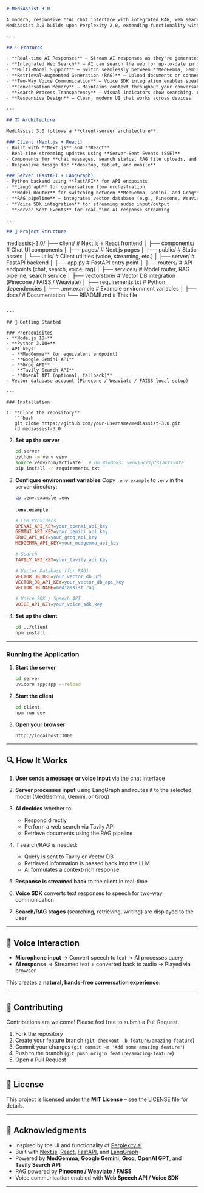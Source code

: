 ```markdown
# MediAssist 3.0  

A modern, responsive **AI chat interface with integrated RAG, web search, and voice support**.  
MediAssist 3.0 builds upon Perplexity 2.0, extending functionality with **multi-model support (MedGemma, Gemini, Groq)**, **Retrieval-Augmented Generation (RAG)**, and **two-way voice communication** for a next-gen AI experience.  

---

## ✨ Features  

- **Real-time AI Responses** – Stream AI responses as they're generated  
- **Integrated Web Search** – AI can search the web for up-to-date information  
- **Multi-Model Support** – Switch seamlessly between **MedGemma, Gemini, and Groq** depending on use-case  
- **Retrieval-Augmented Generation (RAG)** – Upload documents or connect to knowledge bases for context-rich answers  
- **Two-Way Voice Communication** – Voice SDK integration enables speaking and listening to the AI in real-time  
- **Conversation Memory** – Maintains context throughout your conversation  
- **Search Process Transparency** – Visual indicators show searching, reading, and writing stages  
- **Responsive Design** – Clean, modern UI that works across devices  

---

## 🏗️ Architecture  

MediAssist 3.0 follows a **client-server architecture**:  

### Client (Next.js + React)  
- Built with **Next.js** and **React**  
- Real-time streaming updates using **Server-Sent Events (SSE)**  
- Components for **chat messages, search status, RAG file uploads, and voice input/output**  
- Responsive design for **desktop, tablet, and mobile**  

### Server (FastAPI + LangGraph)  
- Python backend using **FastAPI** for API endpoints  
- **LangGraph** for conversation flow orchestration  
- **Model Router** for switching between **MedGemma, Gemini, and Groq**  
- **RAG pipeline** – integrates vector database (e.g., Pinecone, Weaviate, or FAISS) for document retrieval  
- **Voice SDK integration** for streaming audio input/output  
- **Server-Sent Events** for real-time AI response streaming  

---

## 📂 Project Structure  

```

mediassist-3.0/
├── client/                     # Next.js + React frontend
│   ├── components/             # Chat UI components
│   ├── pages/                  # Next.js pages
│   ├── public/                 # Static assets
│   └── utils/                  # Client utilities (voice, streaming, etc.)
│
├── server/                     # FastAPI backend
│   ├── app.py                  # FastAPI entry point
│   ├── routers/                # API endpoints (chat, search, voice, rag)
│   ├── services/               # Model router, RAG pipeline, search service
│   ├── vectorstore/            # Vector DB integration (Pinecone / FAISS / Weaviate)
│   ├── requirements.txt        # Python dependencies
│   └── .env.example            # Example environment variables
│
├── docs/                       # Documentation
└── README.md                   # This file

````

---

## 🚀 Getting Started

### Prerequisites
- **Node.js 18+**
- **Python 3.10+**
- API keys:
  - **MedGemma** (or equivalent endpoint)
  - **Google Gemini API**
  - **Groq API**
  - **Tavily Search API**
  - **OpenAI API (optional, fallback)**
- Vector database account (Pinecone / Weaviate / FAISS local setup)

---

### Installation

1. **Clone the repository**
   ```bash
   git clone https://github.com/your-username/mediassist-3.0.git
   cd mediassist-3.0
````

2. **Set up the server**

   ```bash
   cd server
   python -m venv venv
   source venv/bin/activate   # On Windows: venv\Scripts\activate
   pip install -r requirements.txt
   ```

3. **Configure environment variables**
   Copy `.env.example` to `.env` in the `server` directory:

   ```bash
   cp .env.example .env
   ```

   **`.env.example`:**

   ```ini
   # LLM Providers
   OPENAI_API_KEY=your_openai_api_key
   GEMINI_API_KEY=your_gemini_api_key
   GROQ_API_KEY=your_groq_api_key
   MEDGEMMA_API_KEY=your_medgemma_api_key

   # Search
   TAVILY_API_KEY=your_tavily_api_key

   # Vector Database (for RAG)
   VECTOR_DB_URL=your_vector_db_url
   VECTOR_DB_API_KEY=your_vector_db_api_key
   VECTOR_DB_NAME=mediassist_rag

   # Voice SDK / Speech API
   VOICE_API_KEY=your_voice_sdk_key
   ```

4. **Set up the client**

   ```bash
   cd ../client
   npm install
   ```

---

### Running the Application

1. **Start the server**

   ```bash
   cd server
   uvicorn app:app --reload
   ```

2. **Start the client**

   ```bash
   cd client
   npm run dev
   ```

3. **Open your browser**

   ```
   http://localhost:3000
   ```

---

## 🔍 How It Works

1. **User sends a message or voice input** via the chat interface
2. **Server processes input** using LangGraph and routes it to the selected model (MedGemma, Gemini, or Groq)
3. **AI decides** whether to:

   * Respond directly
   * Perform a web search via Tavily API
   * Retrieve documents using the RAG pipeline
4. If search/RAG is needed:

   * Query is sent to Tavily or Vector DB
   * Retrieved information is passed back into the LLM
   * AI formulates a context-rich response
5. **Response is streamed back** to the client in real-time
6. **Voice SDK** converts text responses to speech for two-way communication
7. **Search/RAG stages** (searching, retrieving, writing) are displayed to the user

---

## 🎤 Voice Interaction

* **Microphone input** → Convert speech to text → AI processes query
* **AI response** → Streamed text + converted back to audio → Played via browser

This creates a **natural, hands-free conversation experience**.

---

## 🤝 Contributing

Contributions are welcome! Please feel free to submit a Pull Request.

1. Fork the repository
2. Create your feature branch (`git checkout -b feature/amazing-feature`)
3. Commit your changes (`git commit -m 'Add some amazing feature'`)
4. Push to the branch (`git push origin feature/amazing-feature`)
5. Open a Pull Request

---

## 📝 License

This project is licensed under the **MIT License** – see the [LICENSE](LICENSE) file for details.

---

## 🙏 Acknowledgments

* Inspired by the UI and functionality of [Perplexity.ai](https://www.perplexity.ai/)
* Built with [Next.js](https://nextjs.org/), [React](https://reactjs.org/), [FastAPI](https://fastapi.tiangolo.com/), and [LangGraph](https://github.com/langchain-ai/langgraph)
* Powered by **MedGemma**, **Google Gemini**, **Groq**, **OpenAI GPT**, and **Tavily Search API**
* RAG powered by **Pinecone / Weaviate / FAISS**
* Voice communication enabled with **Web Speech API / Voice SDK**

---

